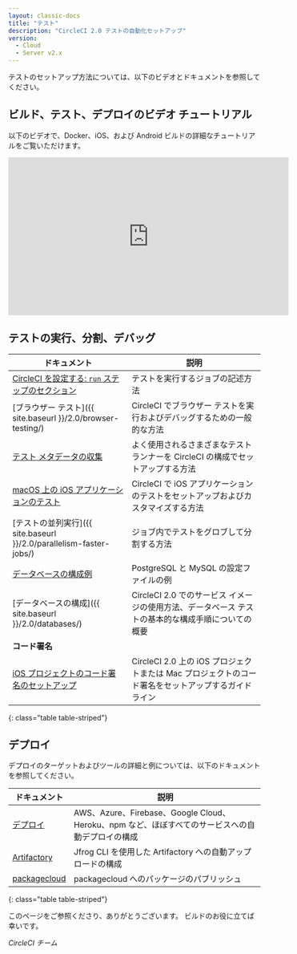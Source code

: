 ```yaml
---
layout: classic-docs
title: "テスト"
description: "CircleCI 2.0 テストの自動化セットアップ"
version:
  - Cloud
  - Server v2.x
---
```


テストのセットアップ方法については、以下のビデオとドキュメントを参照してください。

## ビルド、テスト、デプロイのビデオ チュートリアル

以下のビデオで、Docker、iOS、および Android ビルドの詳細なチュートリアルをご覧いただけます。

<div class="video-wrapper">
  <iframe width="560" height="315" src="https://www.youtube.com/embed/Qp-BA9e0TnA" frameborder="0" allowfullscreen></iframe>
</div>

## テストの実行、分割、デバッグ

| ドキュメント                                                      | 説明                                                            |
| ----------------------------------------------------------- | ------------------------------------------------------------- |
| <a href="{{ site.baseurl }}/2.0/configuration-reference/#run">CircleCI を設定する: <code>run</code> ステップのセクション</a>                                   | テストを実行するジョブの記述方法                                              |
| [ブラウザー テスト]({{ site.baseurl }}/2.0/browser-testing/)        | CircleCI でブラウザー テストを実行およびデバッグするための一般的な方法                      |
| <a href="{{ site.baseurl }}/2.0/collect-test-data/">テスト メタデータの収集</a>                                   | よく使用されるさまざまなテスト ランナーを CircleCI の構成でセットアップする方法                 |
| <a href="{{ site.baseurl }}/2.0/testing-ios/">macOS 上の iOS アプリケーションのテスト</a>                                   | CircleCI で iOS アプリケーションのテストをセットアップおよびカスタマイズする方法               |
| [テストの並列実行]({{ site.baseurl }}/2.0/parallelism-faster-jobs/) | ジョブ内でテストをグロブして分割する方法                                          |
| <a href="{{ site.baseurl }}/2.0/postgres-config/">データベースの構成例</a>                                   | PostgreSQL と MySQL の設定ファイルの例                                  |
| [データベースの構成]({{ site.baseurl }}/2.0/databases/)              | CircleCI 2.0 でのサービス イメージの使用方法、データベース テストの基本的な構成手順についての概要      |
| **コード署名**                                                   |                                                               |
| <a href="{{ site.baseurl }}/2.0/ios-codesigning/">iOS プロジェクトのコード署名のセットアップ</a>                                   | CircleCI 2.0 上の iOS プロジェクトまたは Mac プロジェクトのコード署名をセットアップするガイドライン |
{: class="table table-striped"}

## デプロイ

デプロイのターゲットおよびツールの詳細と例については、以下のドキュメントを参照してください。

| ドキュメント                    | 説明                                                                  |
| ------------------------- | ------------------------------------------------------------------- |
| <a href="{{ site.baseurl }}/2.0/deployment-integrations/">デプロイ</a> | AWS、Azure、Firebase、Google Cloud、Heroku、npm など、ほぼすべてのサービスへの自動デプロイの構成 |
| <a href="{{ site.baseurl }}/2.0/artifactory/">Artifactory</a> | Jfrog CLI を使用した Artifactory への自動アップロードの構成                           |
| <a href="{{ site.baseurl }}/2.0/packagecloud/">packagecloud</a> | packagecloud へのパッケージのパブリッシュ                                         |
{: class="table table-striped"}

このページをご参照くださり、ありがとうございます。 ビルドのお役に立てば幸いです。

*CircleCI チーム*